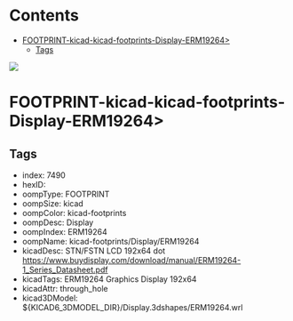 



Contents
========

* [FOOTPRINT-kicad-kicad-footprints-Display-ERM19264>](#footprint-kicad-kicad-footprints-display-erm19264)
	* [Tags](#tags)
  
![][im]
# FOOTPRINT-kicad-kicad-footprints-Display-ERM19264>

## Tags

- index: 7490
- hexID: 
- oompType: FOOTPRINT
- oompSize: kicad
- oompColor: kicad-footprints
- oompDesc: Display
- oompIndex: ERM19264
- oompName: kicad-footprints/Display/ERM19264
- kicadDesc: STN/FSTN LCD 192x64 dot https://www.buydisplay.com/download/manual/ERM19264-1_Series_Datasheet.pdf
- kicadTags: ERM19264 Graphics Display 192x64
- kicadAttr: through_hole
- kicad3DModel: ${KICAD6_3DMODEL_DIR}/Display.3dshapes/ERM19264.wrl



[im]: image.png
